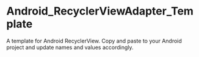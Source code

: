 # Android_RecyclerViewAdapter_Template
A template for Android RecyclerView. Copy and paste to your Android project and update names and values accordingly. 
